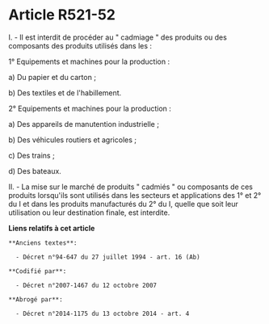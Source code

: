 # Article R521-52

I. - Il est interdit de procéder au " cadmiage " des produits ou des composants des produits utilisés dans les :

1° Equipements et machines pour la production :

a) Du papier et du carton ;

b) Des textiles et de l'habillement.

2° Equipements et machines pour la production :

a) Des appareils de manutention industrielle ;

b) Des véhicules routiers et agricoles ;

c) Des trains ;

d) Des bateaux.

II. - La mise sur le marché de produits " cadmiés " ou composants de ces produits lorsqu'ils sont utilisés dans les secteurs
et applications des 1° et 2° du I et dans les produits manufacturés du 2° du I, quelle que soit leur utilisation ou leur
destination finale, est interdite.

**Liens relatifs à cet article**

	**Anciens textes**:

	  - Décret n°94-647 du 27 juillet 1994 - art. 16 (Ab)

	**Codifié par**:

	  - Décret n°2007-1467 du 12 octobre 2007

	**Abrogé par**:

	  - Décret n°2014-1175 du 13 octobre 2014 - art. 4

